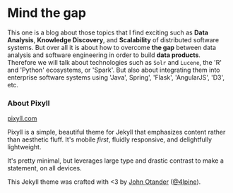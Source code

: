 # Mind the gap  
This one is a blog about those topics that I find exciting such as **Data Analysis**, **Knowledge Discovery**, and **Scalability** of distributed software systems. But over all it is about how to overcome **the gap** between data analysis and software engineering in order to build **data products**. Therefore we will talk about technologies such as `Solr` and `Lucene`, the 'R' and 'Python' ecosystems, or 'Spark'. But also about integrating them into enterprise software systems using 'Java', Spring', 'Flask', 'AngularJS', 'D3', etc.  

### About Pixyll

[pixyll.com](http://www.pixyll.com)

Pixyll is a simple, beautiful theme for Jekyll that emphasizes content rather than aesthetic fluff. It's mobile _first_, fluidly responsive, and delightfully lightweight.

It's pretty minimal, but leverages large type and drastic contrast to make a statement, on all devices.

This Jekyll theme was crafted with <3 by [John Otander](http://johnotander.com)
([@4lpine](https://twitter.com/4lpine)).
